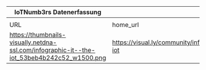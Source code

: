 |IoTNumb3rs Datenerfassung|||||||||||
| ---- | ---- | ---- | ---- | ---- | ---- | ---- | ---- | ---- | ---- | ---- |
||||||||||||
|URL|home_url|filename|device_class|device_count|market_class|market_volume|prognosis_year|publication_year|authorship_class|Dropbox folder|
|https://thumbnails-visually.netdna-ssl.com/infographic-it--the-iot_53beb4b242c52_w1500.png|https://visual.ly/community/infographic/computers/threat-iot|file1_infographic-it--the-iot_53beb4b242c52_w1500.png||||||||MariaMarg/20181111-1200|

